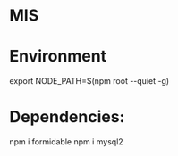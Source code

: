 # MIS

# Environment
export NODE_PATH=$(npm root --quiet -g)

# Dependencies:
npm i formidable
npm i mysql2
